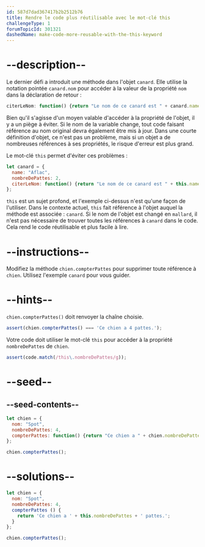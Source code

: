 ```yaml
---
id: 587d7dad367417b2b2512b76
title: Rendre le code plus réutilisable avec le mot-clé this
challengeType: 1
forumTopicId: 301321
dashedName: make-code-more-reusable-with-the-this-keyword
---
```


# --description--

Le dernier défi a introduit une méthode dans l'objet `canard`. Elle utilise la notation pointée `canard.nom` pour accéder à la valeur de la propriété `nom` dans la déclaration de retour :

```js
citerLeNom: function() {return "Le nom de ce canard est " + canard.name + ".";}
```

Bien qu'il s'agisse d'un moyen valable d'accéder à la propriété de l'objet, il y a un piège à éviter. Si le nom de la variable change, tout code faisant référence au nom original devra également être mis à jour. Dans une courte définition d'objet, ce n'est pas un problème, mais si un objet a de nombreuses références à ses propriétés, le risque d'erreur est plus grand.

Le mot-clé `this` permet d'éviter ces problèmes :

```js
let canard = {
  name: "Aflac",
  nombreDePattes: 2,
  citerLeNom: function() {return "Le nom de ce canard est " + this.name + ".";}
};
```

`this` est un sujet profond, et l'exemple ci-dessus n'est qu'une façon de l'utiliser. Dans le contexte actuel, `this` fait référence à l'objet auquel la méthode est associée : `canard`. Si le nom de l'objet est changé en `mallard`, il n'est pas nécessaire de trouver toutes les références à `canard` dans le code. Cela rend le code réutilisable et plus facile à lire.

# --instructions--

Modifiez la méthode `chien.compterPattes` pour supprimer toute référence à `chien`. Utilisez l'exemple `canard` pour vous guider.

# --hints--

`chien.compterPattes()` doit renvoyer la chaîne choisie.

```js
assert(chien.compterPattes() === 'Ce chien a 4 pattes.');
```

Votre code doit utiliser le mot-clé `this` pour accéder à la propriété `nombreDePattes` de `chien`.

```js
assert(code.match(/this\.nombreDePattes/g));
```

# --seed--

## --seed-contents--

```js
let chien = {
  nom: "Spot",
  nombreDePattes: 4,
  compterPattes: function() {return "Ce chien a " + chien.nombreDePattes + " pattes.";}
};

chien.compterPattes();
```

# --solutions--

```js
let chien = {
  nom: "Spot",
  nombreDePattes: 4,
  compterPattes () {
    return 'Ce chien a ' + this.nombreDePattes + ' pattes.';
  }
};

chien.compterPattes();
```

